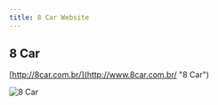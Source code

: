 ```yaml
---
title: 8 Car Website
---
```


## 8 Car

[http://8car.com.br/](http://www.8car.com.br/ "8 Car")

![8 Car](images/portfolio/web/proj-2/8-Car.png)